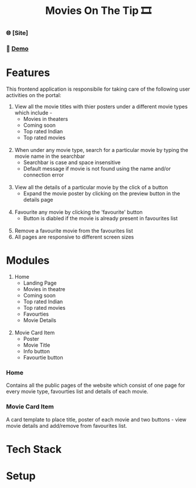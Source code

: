 <h1 align="center">Movies On The Tip 🎞️</h1>

### 🌐 [Site]
### 🔴 [Demo](https://www.youtube.com/watch?v=TkSwuNl_HEA&ab_channel=SubhamDas)

# Features
This frontend application is responsibile for taking care of the following user activities on the portal:
1. View all the movie titles with thier posters under a different movie types which include -
    - Movies in theaters
    - Coming soon
    - Top rated Indian
    - Top rated movies
<br><br>
1. When under any movie type, search for a particular movie by typing the movie name in the searchbar
    - Searchbar is case and space insensitive
    - Default message if movie is not found using the name and/or connection error
<br><br>
1. View all the details of a particular movie by the click of a button
    - Expand the movie poster by clicking on the preview button in the details page
<br><br>
1. Favourite any movie by clicking the 'favourite' button
    - Button is diabled if the movie is already present in favourites list
<br><br>
1. Remove a favourite movie from the favourites list
1. All pages are responsive to different screen sizes

# Modules
1. Home
    - Landing Page
    - Movies in theatre
    - Coming soon
    - Top rated Indian
    - Top rated movies
    - Favourties
    - Movie Details
<br><br>
1. Movie Card Item
    - Poster
    - Movie Title
    - Info button
    - Favourtie button

### Home
Contains all the public pages of the website which consist of one page for every movie type, favourties list and details of each movie.

### Movie Card Item
A card template to place title, poster of each movie and two buttons - view movie details and add/remove from favourites list.

# Tech Stack

# Setup
